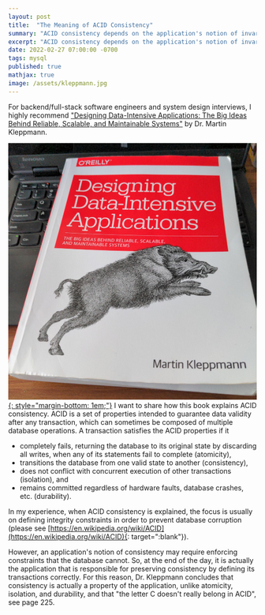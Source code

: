 ```yaml
---
layout: post
title:  "The Meaning of ACID Consistency"
summary: "ACID consistency depends on the application's notion of invariants"
excerpt: "ACID consistency depends on the application's notion of invariants"
date: 2022-02-27 07:00:00 -0700
tags: mysql
published: true
mathjax: true
image: /assets/kleppmann.jpg
---
```


For backend/full-stack software engineers and system design interviews, I highly recommend ["Designing Data-Intensive Applications: The Big Ideas Behind Reliable, Scalable, and Maintainable Systems"](https://amzn.to/3IulnU3) by Dr. Martin Kleppmann.

[![Kleppmann Book Cover](/assets/kleppmann.jpg){: style="margin-bottom: 1em;"}](https://amzn.to/3IulnU3) I want to share how this book explains ACID consistency.  ACID is a set of properties intended to guarantee data validity after any transaction, which can sometimes be composed of multiple database operations.  A transaction satisfies the ACID properties if it

- completely fails, returning the database to its original state by discarding all writes, when any of its statements fail to complete (atomicity),
- transitions the database from one valid state to another (consistency),
- does not conflict with concurrent execution of other transactions (isolation), and
- remains committed regardless of hardware faults, database crashes, etc. (durability).

In my experience, when ACID consistency is explained, the focus is usually on defining integrity constraints in order to prevent database corruption (please see [https://en.wikipedia.org/wiki/ACID](https://en.wikipedia.org/wiki/ACID){: target=":blank"}).

However, an application's notion of consistency may require enforcing constraints that the database cannot.  So, at the end of the day, it is actually the application that is responsible for preserving consistency by defining its transactions correctly.  For this reason, Dr. Kleppmann concludes that consistency is actually a property of the application, unlike atomicity, isolation, and durability, and that "the letter C doesn't really belong in ACID", see page 225.

